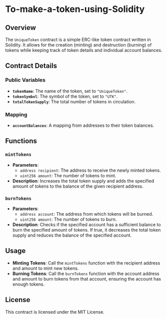# **To-make-a-token-using-Solidity**

## **Overview**
The `UniqueToken` contract is a simple ERC-like token contract written in Solidity. It allows for the creation (minting) and destruction (burning) of tokens while keeping track of token details and individual account balances.

## **Contract Details**

### **Public Variables**
- **`tokenName`**: The name of the token, set to `"UniqueToken"`.
- **`tokenSymbol`**: The symbol of the token, set to `"UTK"`.
- **`totalTokenSupply`**: The total number of tokens in circulation.

### **Mapping**
- **`accountBalances`**: A mapping from addresses to their token balances.

## **Functions**

### **`mintTokens`**
- **Parameters**:
  - `address recipient`: The address to receive the newly minted tokens.
  - `uint256 amount`: The number of tokens to mint.
- **Description**: Increases the total token supply and adds the specified amount of tokens to the balance of the given recipient address.

### **`burnTokens`**
- **Parameters**:
  - `address account`: The address from which tokens will be burned.
  - `uint256 amount`: The number of tokens to burn.
- **Description**: Checks if the specified account has a sufficient balance to burn the specified amount of tokens. If true, it decreases the total token supply and reduces the balance of the specified account.

## **Usage**
- **Minting Tokens**: Call the `mintTokens` function with the recipient address and amount to mint new tokens.
- **Burning Tokens**: Call the `burnTokens` function with the account address and amount to burn tokens from that account, ensuring the account has enough tokens.

## **License**
This contract is licensed under the MIT License.
